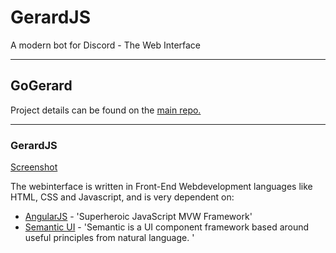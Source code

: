# GerardJS
A modern bot for Discord - The Web Interface


----------

## GoGerard

Project details can be found on the [main repo.](https://github.com/GoGerard/GoGerard)

----------

### GerardJS ###

[Screenshot](Screenshot.png)


The webinterface is written in Front-End Webdevelopment languages like HTML, CSS and Javascript, and is very dependent on:

 - [AngularJS](https://angularjs.org/) - 'Superheroic JavaScript MVW Framework'
 - [Semantic UI](http://semantic-ui.com/) - 'Semantic is a UI component framework based around useful principles from natural language. '
